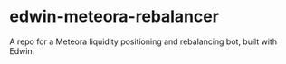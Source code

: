 # edwin-meteora-rebalancer
A repo for a Meteora liquidity positioning and rebalancing bot, built with Edwin.
